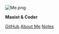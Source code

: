 <img style="max-width:200px" src="/img/Me.png" data-origin="img/Me.png" alt="Me.png">

**Maoist & Coder**

[GitHub](https://github.com/CNYuYang/)  [About Me](#about-me) [Notes](notes.md) 


